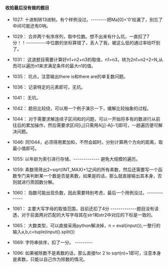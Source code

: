 #### 收拾最后没有做的题目

- 1027: 十进制转13进制，有个样例没过。--------把Ma[0]='0'给漏了，别忘了中间可能还有0呐。
- 1029： 合并两个有序序列，取中位数。想不出来有什么坑，一直扣了7分！！----------中位数的坐标算错了，丢人了我，被这么低的通过率给吓到了。
- 1031： 这道题目需要计算好n1+n2+n3的取值，n1=n3，转为2n1+n2+2=N,从而可以遍历n1来求满足条件的最大n1的值。
- 1035： 坑点，注意输出there is和there are的单复数问题。
- 1036： 记录特定的元素即可，无坑。
- 1041： 无坑。
- 1042： 题目比较绕，可以用一个例子演示一下，缓解比较抽象的过程。
- 1044： 对于需要求解连续子区间和的问题，可以一开始将多有的数进行从前往后的累加操作，然后需要求区间[i,j]只需用A[j]-A[i-1]即可，一趟遍历便可解决问题。
- 1046: 同1044，必须得用累加和，不然会超时。分别计算两个方向的距离，取最小值即可。
- 1055: 以年龄为索引进行存储，------------- 避免大规模的遍历。
- 1059: 素数筛筛出2~sqrt(INT_MAX)+1之间的所有素数，然后还需要写一个函数专门来判断某一个数是否是素数，如果是的话，那么就直接输出其本身，否则就进行质因数分解。

- 1060： 指数可能出现负数，因此需要特别考虑，最后一个用例没过。-------------
- 1061： 主要大写字母的取值范围，目前还扣了4分 -------------题目没有读透，对于前面两对匹配的大写字母其在str1和str2中对应的下标是一致的。
- 1065： 大数类型，可以直接采用python解决掉，n = eval(input()),一整行的输入a,b,c=tuple(input().split())
- 1069: 字符串排序，扣了一分。 --------- 
- 1096: 如果被除数不是素数的话，那么直接for 2 to sqrt(n)+1即可，注意本身是素数，只能以自己作为除数的情况。
